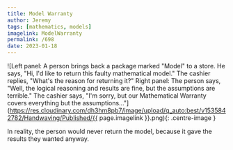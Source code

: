 ```yaml
---
title: Model Warranty
author: Jeremy
tags: [mathematics, models]
imagelink: ModelWarranty
permalink: /698
date: 2023-01-18
---
```


![Left panel: A person brings back a package marked "Model" to a store. He says, "Hi, I'd like to return this faulty mathematical model." The cashier replies, "What's the reason for returning it?" Right panel: The person says, "Well, the logical reasoning and results are fine, but the assumptions are terrible." The cashier says, "I'm sorry, but our Mathematical Warranty covers everything but the assumptions..."](https://res.cloudinary.com/dh3hm8pb7/image/upload/q_auto:best/v1535842782/Handwaving/Published/{{ page.imagelink }}.png){: .centre-image }

In reality, the person would never return the model, because it gave the results they wanted anyway.
